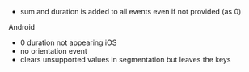 * sum and duration is added to all events even if not provided (as 0)

Android
* 0 duration not appearing
iOS
* no orientation event
* clears unsupported values in segmentation but leaves the keys
